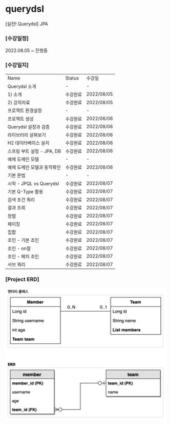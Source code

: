 # querydsl
[실전! Querydsl] JPA

### [수강일정]
2022.08.05 ~ 진행중 
   
### [수강일지]
| | | |
|-|-|-|
|Name|Status|수강일|
|Querydsl 소개|-|-|
|1) 소개|수강완료|2022/08/05|
|2) 강의자료|수강완료|2022/08/05|
|프로젝트 환경설정|-|-|
|프로젝트 생성|수강완료|2022/08/06|
|Querydsl 설정과 검증|수강완료|2022/08/06|
|라이브러리 살펴보기|수강완료|2022/08/06|
|H2 데이터베이스 설치|수강완료|2022/08/06|
|스프링 부트 설정 - JPA, DB|수강완료|2022/08/06|
|예제 도메인 모델|-|-|
|예제 도메인 모델과 동작확인|수강완료|2022/08/06|
|기본 문법|-|-|
|시작 - JPQL vs Querydsl|수강완료|2022/08/07|
|기본 Q-Type 활용|수강완료|2022/08/07|
|검색 조건 쿼리|수강완료|2022/08/07|
|결과 조회|수강완료|2022/08/07|
|정렬|수강완료|2022/08/07|
|페이징|수강완료|2022/08/07|
|집합|수강완료|2022/08/07|
|조인 - 기본 조인|수강완료|2022/08/07|
|조인 - on절|수강완료|2022/08/07|
|조인 - 페치 조인|수강완료|2022/08/07|
|서브 쿼리|수강완료|2022/08/07|


### [Project ERD]
![IMAGES](ERD.png)
